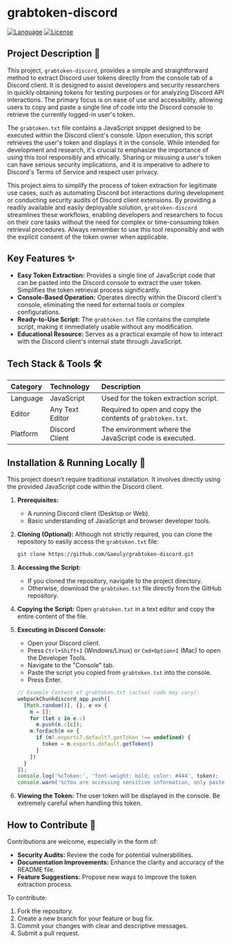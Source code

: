 # grabtoken-discord

[![Language](https://img.shields.io/badge/language-JavaScript-yellow.svg)](https://developer.mozilla.org/en-US/docs/Web/JavaScript)
[![License](https://img.shields.io/badge/license-Unlicensed-red.svg)](https://choosealicense.com/licenses/)

## Project Description 📝

This project, `grabtoken-discord`, provides a simple and straightforward method to extract Discord user tokens directly from the console tab of a Discord client.  It is designed to assist developers and security researchers in quickly obtaining tokens for testing purposes or for analyzing Discord API interactions.  The primary focus is on ease of use and accessibility, allowing users to copy and paste a single line of code into the Discord console to retrieve the currently logged-in user's token.

The `grabtoken.txt` file contains a JavaScript snippet designed to be executed within the Discord client's console.  Upon execution, this script retrieves the user's token and displays it in the console.  While intended for development and research, it's crucial to emphasize the importance of using this tool responsibly and ethically.  Sharing or misusing a user's token can have serious security implications, and it is imperative to adhere to Discord's Terms of Service and respect user privacy.

This project aims to simplify the process of token extraction for legitimate use cases, such as automating Discord bot interactions during development or conducting security audits of Discord client extensions.  By providing a readily available and easily deployable solution, `grabtoken-discord` streamlines these workflows, enabling developers and researchers to focus on their core tasks without the need for complex or time-consuming token retrieval procedures.  Always remember to use this tool responsibly and with the explicit consent of the token owner when applicable.

## Key Features ✨

*   **Easy Token Extraction:** Provides a single line of JavaScript code that can be pasted into the Discord console to extract the user token. Simplifies the token retrieval process significantly.
*   **Console-Based Operation:** Operates directly within the Discord client's console, eliminating the need for external tools or complex configurations.
*   **Ready-to-Use Script:** The `grabtoken.txt` file contains the complete script, making it immediately usable without any modification.
*   **Educational Resource:** Serves as a practical example of how to interact with the Discord client's internal state through JavaScript.

## Tech Stack & Tools 🛠️

| Category | Technology    | Description                                                                  |
| :------- | :------------ | :--------------------------------------------------------------------------- |
| Language | JavaScript    | Used for the token extraction script.                                         |
| Editor   | Any Text Editor | Required to open and copy the contents of `grabtoken.txt`.                  |
| Platform | Discord Client | The environment where the JavaScript code is executed.                          |

## Installation & Running Locally 🚀

This project doesn't require traditional installation. It involves directly using the provided JavaScript code within the Discord client.

1.  **Prerequisites:**
    *   A running Discord client (Desktop or Web).
    *   Basic understanding of JavaScript and browser developer tools.

2.  **Cloning (Optional):** Although not strictly required, you can clone the repository to easily access the `grabtoken.txt` file:

    ```bash
    git clone https://github.com/Gaeuly/grabtoken-discord.git
    ```

3.  **Accessing the Script:**
    *   If you cloned the repository, navigate to the project directory.
    *   Otherwise, download the `grabtoken.txt` file directly from the GitHub repository.

4.  **Copying the Script:** Open `grabtoken.txt` in a text editor and copy the entire content of the file.

5.  **Executing in Discord Console:**
    *   Open your Discord client.
    *   Press `Ctrl+Shift+I` (Windows/Linux) or `Cmd+Option+I` (Mac) to open the Developer Tools.
    *   Navigate to the "Console" tab.
    *   Paste the script you copied from `grabtoken.txt` into the console.
    *   Press Enter.

    ```javascript
    // Example Content of grabtoken.txt (actual code may vary):
    webpackChunkdiscord_app.push([
      [Math.random()], {}, e => {
        m = [];
        for (let c in e.c)
          m.push(e.c[c]);
        m.forEach(m => {
          if (m?.exports?.default?.getToken !== undefined) {
            token = m.exports.default.getToken()
          }
        })
      }
    ]);
    console.log('%cToken:', 'font-weight: bold; color: #444', token);
    console.warn('%cYou are accessing sensitive information, only paste code you understand!', 'color: red; font-weight: 600;');
    ```

6.  **Viewing the Token:** The user token will be displayed in the console.  Be extremely careful when handling this token.

## How to Contribute 🤝

Contributions are welcome, especially in the form of:

*   **Security Audits:** Review the code for potential vulnerabilities.
*   **Documentation Improvements:** Enhance the clarity and accuracy of the README file.
*   **Feature Suggestions:** Propose new ways to improve the token extraction process.

To contribute:

1.  Fork the repository.
2.  Create a new branch for your feature or bug fix.
3.  Commit your changes with clear and descriptive messages.
4.  Submit a pull request.
